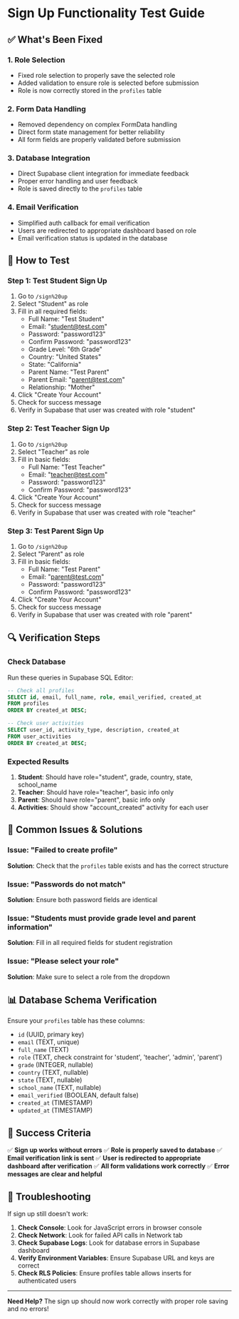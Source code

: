 # Sign Up Functionality Test Guide

## ✅ What's Been Fixed

### 1. **Role Selection**
- Fixed role selection to properly save the selected role
- Added validation to ensure role is selected before submission
- Role is now correctly stored in the `profiles` table

### 2. **Form Data Handling**
- Removed dependency on complex FormData handling
- Direct form state management for better reliability
- All form fields are properly validated before submission

### 3. **Database Integration**
- Direct Supabase client integration for immediate feedback
- Proper error handling and user feedback
- Role is saved directly to the `profiles` table

### 4. **Email Verification**
- Simplified auth callback for email verification
- Users are redirected to appropriate dashboard based on role
- Email verification status is updated in the database

## 🧪 How to Test

### Step 1: Test Student Sign Up
1. Go to `/sign%20up`
2. Select "Student" as role
3. Fill in all required fields:
   - Full Name: "Test Student"
   - Email: "student@test.com"
   - Password: "password123"
   - Confirm Password: "password123"
   - Grade Level: "6th Grade"
   - Country: "United States"
   - State: "California"
   - Parent Name: "Test Parent"
   - Parent Email: "parent@test.com"
   - Relationship: "Mother"
4. Click "Create Your Account"
5. Check for success message
6. Verify in Supabase that user was created with role "student"

### Step 2: Test Teacher Sign Up
1. Go to `/sign%20up`
2. Select "Teacher" as role
3. Fill in basic fields:
   - Full Name: "Test Teacher"
   - Email: "teacher@test.com"
   - Password: "password123"
   - Confirm Password: "password123"
4. Click "Create Your Account"
5. Check for success message
6. Verify in Supabase that user was created with role "teacher"

### Step 3: Test Parent Sign Up
1. Go to `/sign%20up`
2. Select "Parent" as role
3. Fill in basic fields:
   - Full Name: "Test Parent"
   - Email: "parent@test.com"
   - Password: "password123"
   - Confirm Password: "password123"
4. Click "Create Your Account"
5. Check for success message
6. Verify in Supabase that user was created with role "parent"

## 🔍 Verification Steps

### Check Database
Run these queries in Supabase SQL Editor:

```sql
-- Check all profiles
SELECT id, email, full_name, role, email_verified, created_at 
FROM profiles 
ORDER BY created_at DESC;

-- Check user activities
SELECT user_id, activity_type, description, created_at 
FROM user_activities 
ORDER BY created_at DESC;
```

### Expected Results
1. **Student**: Should have role="student", grade, country, state, school_name
2. **Teacher**: Should have role="teacher", basic info only
3. **Parent**: Should have role="parent", basic info only
4. **Activities**: Should show "account_created" activity for each user

## 🚨 Common Issues & Solutions

### Issue: "Failed to create profile"
**Solution**: Check that the `profiles` table exists and has the correct structure

### Issue: "Passwords do not match"
**Solution**: Ensure both password fields are identical

### Issue: "Students must provide grade level and parent information"
**Solution**: Fill in all required fields for student registration

### Issue: "Please select your role"
**Solution**: Make sure to select a role from the dropdown

## 📊 Database Schema Verification

Ensure your `profiles` table has these columns:
- `id` (UUID, primary key)
- `email` (TEXT, unique)
- `full_name` (TEXT)
- `role` (TEXT, check constraint for 'student', 'teacher', 'admin', 'parent')
- `grade` (INTEGER, nullable)
- `country` (TEXT, nullable)
- `state` (TEXT, nullable)
- `school_name` (TEXT, nullable)
- `email_verified` (BOOLEAN, default false)
- `created_at` (TIMESTAMP)
- `updated_at` (TIMESTAMP)

## 🎯 Success Criteria

✅ **Sign up works without errors**
✅ **Role is properly saved to database**
✅ **Email verification link is sent**
✅ **User is redirected to appropriate dashboard after verification**
✅ **All form validations work correctly**
✅ **Error messages are clear and helpful**

## 🔧 Troubleshooting

If sign up still doesn't work:

1. **Check Console**: Look for JavaScript errors in browser console
2. **Check Network**: Look for failed API calls in Network tab
3. **Check Supabase Logs**: Look for database errors in Supabase dashboard
4. **Verify Environment Variables**: Ensure Supabase URL and keys are correct
5. **Check RLS Policies**: Ensure profiles table allows inserts for authenticated users

---

**Need Help?** The sign up should now work correctly with proper role saving and no errors! 